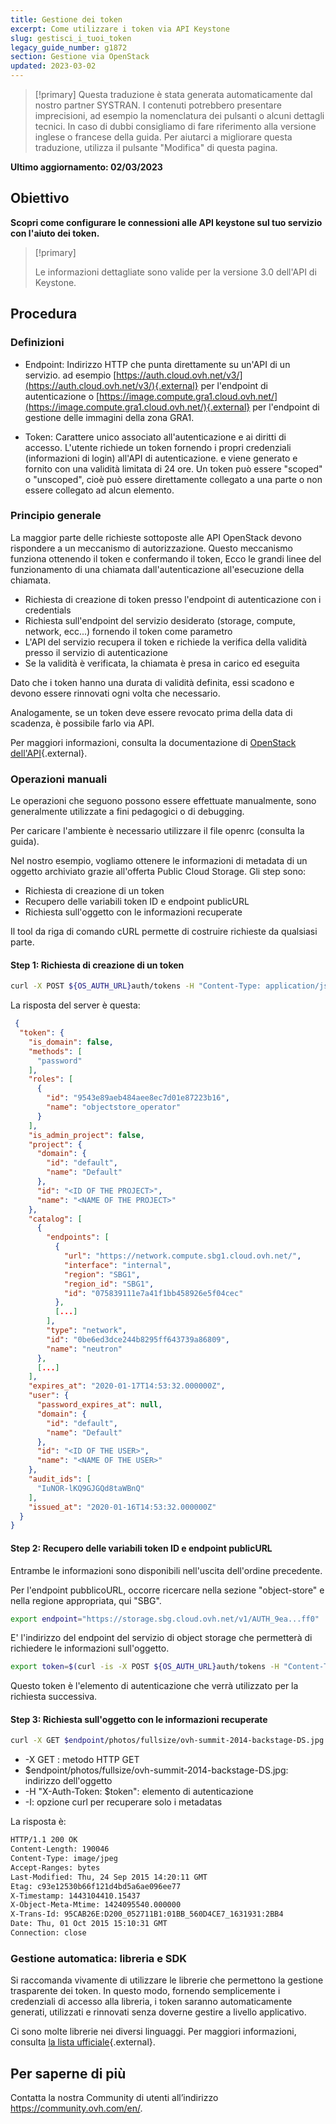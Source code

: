 ```yaml
---
title: Gestione dei token
excerpt: Come utilizzare i token via API Keystone
slug: gestisci_i_tuoi_token
legacy_guide_number: g1872
section: Gestione via OpenStack
updated: 2023-03-02
---
```


> [!primary]
> Questa traduzione è stata generata automaticamente dal nostro partner SYSTRAN. I contenuti potrebbero presentare imprecisioni, ad esempio la nomenclatura dei pulsanti o alcuni dettagli tecnici. In caso di dubbi consigliamo di fare riferimento alla versione inglese o francese della guida. Per aiutarci a migliorare questa traduzione, utilizza il pulsante "Modifica" di questa pagina.
>

**Ultimo aggiornamento: 02/03/2023**

## Obiettivo

**Scopri come configurare le connessioni alle API keystone sul tuo servizio con l'aiuto dei token.**

> [!primary]
>
> Le informazioni dettagliate sono valide per la versione 3.0 dell'API di
> Keystone.
> 

## Procedura

### Definizioni

- Endpoint: Indirizzo HTTP che punta direttamente su un'API di un servizio. ad esempio [https://auth.cloud.ovh.net/v3/](https://auth.cloud.ovh.net/v3/){.external} per l'endpoint di autenticazione o [https://image.compute.gra1.cloud.ovh.net/](https://image.compute.gra1.cloud.ovh.net/){.external} per l'endpoint di gestione delle immagini della zona GRA1.

- Token: Carattere unico associato all'autenticazione e ai diritti di accesso. L'utente richiede un token fornendo i propri credenziali (informazioni di login) all'API di autenticazione. e viene generato e fornito con una validità limitata di 24 ore. Un token può essere "scoped" o "unscoped", cioè può essere direttamente collegato a una parte o non essere collegato ad alcun elemento.


### Principio generale

La maggior parte delle richieste sottoposte alle API OpenStack devono rispondere a un meccanismo di autorizzazione. Questo meccanismo funziona ottenendo il token e confermando il token, Ecco le grandi linee del funzionamento di una chiamata dall'autenticazione all'esecuzione della chiamata.

- Richiesta di creazione di token presso l'endpoint di autenticazione con i credentials
- Richiesta sull'endpoint del servizio desiderato (storage, compute, network, ecc...) fornendo il token come parametro
- L'API del servizio recupera il token e richiede la verifica della validità presso il servizio di autenticazione
- Se la validità è verificata, la chiamata è presa in carico ed eseguita

Dato che i token hanno una durata di validità definita, essi scadono e devono essere rinnovati ogni volta che necessario.

Analogamente, se un token deve essere revocato prima della data di scadenza, è possibile farlo via API.

Per maggiori informazioni, consulta la documentazione di [OpenStack dell'API](https://docs.openstack.org/keystone/train/api_curl_examples.html){.external}.


### Operazioni manuali

Le operazioni che seguono possono essere effettuate manualmente, sono generalmente utilizzate a fini pedagogici o di debugging.

Per caricare l'ambiente è necessario utilizzare il file openrc (consulta la guida).

Nel nostro esempio, vogliamo ottenere le informazioni di metadata di un oggetto archiviato grazie all'offerta Public Cloud Storage. Gli step sono:

- Richiesta di creazione di un token
- Recupero delle variabili token ID e endpoint publicURL
- Richiesta sull'oggetto con le informazioni recuperate

Il tool da riga di comando cURL permette di costruire richieste da qualsiasi parte.


#### Step 1: Richiesta di creazione di un token

```bash
curl -X POST ${OS_AUTH_URL}auth/tokens -H "Content-Type: application/json" -d ' { "auth": { "identity": { "methods": ["password"], "password": { "user": { "name": "'$OS_USERNAME'", "domain": { "id": "default" }, "password": "'$OS_PASSWORD'" } } }, "scope": { "project": { "name": "'$OS_TENANT_NAME'", "domain": { "id": "default" } } } } }' | python -mjson.tool
```

La risposta del server è questa:


```json
 {
  "token": {
    "is_domain": false,
    "methods": [
      "password"
    ],
    "roles": [
      {
        "id": "9543e89aeb484aee8ec7d01e87223b16",
        "name": "objectstore_operator"
      }
    ],
    "is_admin_project": false,
    "project": {
      "domain": {
        "id": "default",
        "name": "Default"
      },
      "id": "<ID OF THE PROJECT>",
      "name": "<NAME OF THE PROJECT>"
    },
    "catalog": [
      {
        "endpoints": [
          {
            "url": "https://network.compute.sbg1.cloud.ovh.net/",
            "interface": "internal",
            "region": "SBG1",
            "region_id": "SBG1",
            "id": "075839111e7a41f1bb458926e5f04cec"
          },
          [...]
        ],
        "type": "network",
        "id": "0be6ed3dce244b8295ff643739a86809",
        "name": "neutron"
      },
      [...]
    ],
    "expires_at": "2020-01-17T14:53:32.000000Z",
    "user": {
      "password_expires_at": null,
      "domain": {
        "id": "default",
        "name": "Default"
      },
      "id": "<ID OF THE USER>",
      "name": "<NAME OF THE USER>"
    },
    "audit_ids": [
      "IuNOR-lKQ9GJGQd8taWBnQ"
    ],
    "issued_at": "2020-01-16T14:53:32.000000Z"
  }
}
```


#### Step 2: Recupero delle variabili token ID e endpoint publicURL

Entrambe le informazioni sono disponibili nell'uscita dell'ordine precedente.

Per l'endpoint pubblicoURL, occorre ricercare nella sezione "object-store" e nella regione appropriata, qui "SBG".


```bash
export endpoint="https://storage.sbg.cloud.ovh.net/v1/AUTH_9ea...ff0"
```

E' l'indirizzo del endpoint del servizio di object storage che permetterà di richiedere le informazioni sull'oggetto.


```bash
export token=$(curl -is -X POST ${OS_AUTH_URL}auth/tokens -H "Content-Type" application/json" -d ' { "auth": { "identity": { "methods": ["password"], "password": { "user": { "name": "'$OS_USERNAME'", "domain": { "id": "default" }, "password": "'$OS_PASSWORD' }, "scope": { "project": { "name": "'$OS_tenant_NAME'", "domain": { "id": "default" } } }' | grep -i '^X-Subject-Token' | cut -d" " -f2)
```

Questo token è l'elemento di autenticazione che verrà utilizzato per la richiesta successiva.


#### Step 3: Richiesta sull'oggetto con le informazioni recuperate

```bash
curl -X GET $endpoint/photos/fullsize/ovh-summit-2014-backstage-DS.jpg -H "X-Auth-Token: $token" -I
```

- -X GET : metodo HTTP GET
- $endpoint/photos/fullsize/ovh-summit-2014-backstage-DS.jpg: indirizzo dell'oggetto
- -H "X-Auth-Token: $token": elemento di autenticazione
- -I: opzione curl per recuperare solo i metadatas

La risposta è:


```bash
HTTP/1.1 200 OK
Content-Length: 190046
Content-Type: image/jpeg
Accept-Ranges: bytes
Last-Modified: Thu, 24 Sep 2015 14:20:11 GMT
Etag: c93e12530b66f121d4bd5a6ae096ee77
X-Timestamp: 1443104410.15437
X-Object-Meta-Mtime: 1424095540.000000
X-Trans-Id: 95CAB26E:D200_052711B1:01BB_560D4CE7_1631931:2BB4
Date: Thu, 01 Oct 2015 15:10:31 GMT
Connection: close
```


### Gestione automatica: libreria e SDK

Si raccomanda vivamente di utilizzare le librerie che permettono la gestione trasparente dei token. In questo modo, fornendo semplicemente i credenziali di accesso alla libreria, i token saranno automaticamente generati, utilizzati e rinnovati senza doverne gestire a livello applicativo.

Ci sono molte librerie nei diversi linguaggi. Per maggiori informazioni, consulta [la lista ufficiale](https://wiki.openstack.org/wiki/SDKs){.external}.

## Per saperne di più

Contatta la nostra Community di utenti all’indirizzo <https://community.ovh.com/en/>.